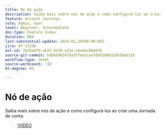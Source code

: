 ```yaml
---
title: Nó de ação
description: Saiba mais sobre nós de ação e como configurá-los ao criar uma Jornada de conta.
feature: Account Journeys
role: Admin, User
level: Beginner, Intermediate
doc-type: Feature Video
duration: 864
last-substantial-update: 2025-01-29T00:00:00Z
jira: KT-17236
exl-id: 7b29a079-ab3f-4176-a72e-c6a4ec6640f0
source-git-commit: bdb6b90247da37fee5caafdb6300632d439ab21b
workflow-type: tm+mt
source-wordcount: '32'
ht-degree: 0%

---
```


# Nó de ação

Saiba mais sobre nós de ação e como configurá-los ao criar uma Jornada de conta.

>[!VIDEO](https://video.tv.adobe.com/v/3443250/?learn=on&enablevpops&captions=por_br)
